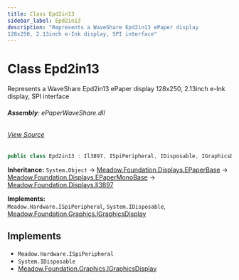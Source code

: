 ```yaml
---
title: Class Epd2in13
sidebar_label: Epd2in13
description: "Represents a WaveShare Epd2in13 ePaper display
128x250, 2.13inch e-Ink display, SPI interface"
---
```

# Class Epd2in13
Represents a WaveShare Epd2in13 ePaper display
128x250, 2.13inch e-Ink display, SPI interface

###### **Assembly**: ePaperWaveShare.dll
###### [View Source](https://github.com/WildernessLabs/Meadow.Foundation.git/blob/develop/Source/Meadow.Foundation.Peripherals/Displays.ePaperWaveShare/Driver/Drivers/Epd2in13.cs#L9)
```csharp title="Declaration"
public class Epd2in13 : Il3897, ISpiPeripheral, IDisposable, IGraphicsDisplay
```
**Inheritance:** `System.Object` -> [Meadow.Foundation.Displays.EPaperBase](../Meadow.Foundation.Displays/EPaperBase) -> [Meadow.Foundation.Displays.EPaperMonoBase](../Meadow.Foundation.Displays/EPaperMonoBase) -> [Meadow.Foundation.Displays.Il3897](../Meadow.Foundation.Displays/Il3897)

**Implements:**  
`Meadow.Hardware.ISpiPeripheral`, `System.IDisposable`, [Meadow.Foundation.Graphics.IGraphicsDisplay](../Meadow.Foundation.Graphics/IGraphicsDisplay)


## Implements

* `Meadow.Hardware.ISpiPeripheral`
* `System.IDisposable`
* [Meadow.Foundation.Graphics.IGraphicsDisplay](../Meadow.Foundation.Graphics/IGraphicsDisplay)
